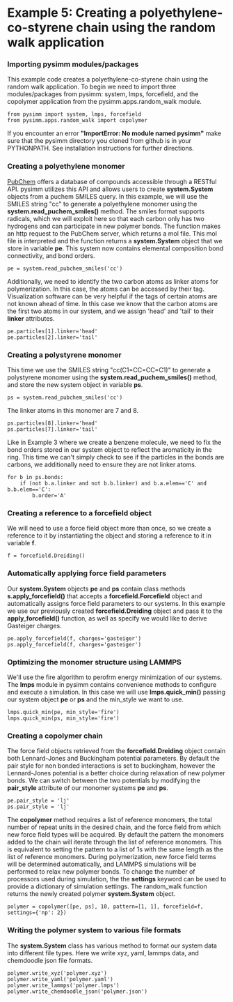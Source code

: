 Example 5: Creating a polyethylene-co-styrene chain using the random walk application
=====================================================================================

### Importing pysimm modules/packages

This example code creates a polyethylene-co-styrene chain using the random walk application. To begin we need to import three modules/packages from pysimm: system, lmps, forcefield, and the copolymer application from the pysimm.apps.random_walk module.

```
from pysimm import system, lmps, forcefield
from pysimm.apps.random_walk import copolymer
```

If you encounter an error **"ImportError: No module named pysimm"** make sure that the pysimm directory you cloned from github is in your PYTHONPATH. See installation instructions for further directions.

### Creating a polyethylene monomer

[PubChem](https://pubchem.ncbi.nlm.nih.gov/search/#collection=compounds) offers a database of compounds accessible through a RESTful API. pysimm utilizes this API and allows users to create **system.System** objects from a puchem SMILES query. In this example, we will use the SMILES string "cc" to generate a polyethylene monomer using the **system.read_puchem_smiles()** method. The smiles format supports radicals, which we will exploit here so that each carbon only has two hydrogens and can participate in new polymer bonds. The function makes an http request to the PubChem server, which returns a mol file. This mol file is interpreted and the function returns a **system.System** object that we store in variable **pe**. This system now contains elemental composition bond connectivity, and bond orders.

`pe = system.read_pubchem_smiles('cc')`

Additionally, we need to identify the two carbon atoms as linker atoms for polymerization. In this case, the atoms can be accessed by their tag. Visualization software can be very helpful if the tags of certain atoms are not known ahead of time. In this case we know that the carbon atoms are the first two atoms in our system, and we assign 'head' and 'tail' to their **linker** attributes.

```
pe.particles[1].linker='head'
pe.particles[2].linker='tail'
```

### Creating a polystyrene monomer

This time we use the SMILES string "cc(C1=CC=CC=C1)" to generate a polystyrene monomer using the **system.read_puchem_smiles()** method, and store the new system object in variable **ps**.

`ps = system.read_pubchem_smiles('cc')`

The linker atoms in this monomer are 7 and 8.

```
ps.particles[8].linker='head'
ps.particles[7].linker='tail'
```

Like in Example 3 where we create a benzene molecule, we need to fix the bond orders stored in our system object to reflect the aromaticity in the ring. This time we can't simply check to see if the particles in the bonds are carbons, we additionally need to ensure they are not linker atoms.

```
for b in ps.bonds:
    if (not b.a.linker and not b.b.linker) and b.a.elem=='C' and b.b.elem=='C':
        b.order='A'
```

### Creating a reference to a forcefield object

We will need to use a force field object more than once, so we create a reference to it by instantiating the object and storing a reference to it in variable **f**.

`f = forcefield.Dreiding()`

### Automatically applying force field parameters

Our **system.System** objects **pe** and **ps** contain class methods **s.apply_forcefield()** that accepts a **forcefield.Forcefield** object and automatically assigns force field parameters to our systems. In this example we use our previously created **forcefield.Dreiding** object and pass it to the **apply_forcefield()** function, as well as specify we would like to derive Gasteiger charges.

```
pe.apply_forcefield(f, charges='gasteiger')
ps.apply_forcefield(f, charges='gasteiger')
```

### Optimizing the monomer structure using LAMMPS

We'll use the fire algorithm to perofrm energy minimization of our systems. The **lmps** module in pysimm contains convenience methods to configure and execute a simulation. In this case we will use **lmps.quick_min()** passing our system object **pe** or **ps** and the min_style we want to use.

```
lmps.quick_min(pe, min_style='fire')
lmps.quick_min(ps, min_style='fire')
```

### Creating a copolymer chain

The force field objects retrieved from the **forcefield.Dreiding** object contain both Lennard-Jones and Buckingham potential parameters. By default the pair style for non bonded interactions is set to buckingham, however the Lennard-Jones potential is a better choice during relaxation of new polymer bonds. We can switch between the two potentials by modifying the **pair_style** attribute of our monomer systems **pe** and **ps**.

```
pe.pair_style = 'lj'
ps.pair_style = 'lj'
```

The **copolymer** method requires a list of reference monomers, the total number of repeat units in the desired chain, and the force field from which new force field types will be acquired. By default the pattern the monomers added to the chain will iterate through the list of reference monomers. This is equivalent to setting the pattern to a list of 1s with the same length as the list of reference monomers. During polymerization, new force field terms will be determined automatically, and LAMMPS simulations will be performed to relax new polymer bonds. To change the number of processors used during simulation, the the **settings** keyword can be used to provide a dictionary of simulation settings. The random_walk function returns the newly created polymer **system.System** object.

`polymer = copolymer([pe, ps], 10, pattern=[1, 1], forcefield=f, settings={'np': 2})`

### Writing the polymer system to various file formats

The **system.System** class has various method to format our system data into different file types. Here we write xyz, yaml, lammps data, and chemdoodle json file formats.

```
polymer.write_xyz('polymer.xyz')
polymer.write_yaml('polymer.yaml')
polymer.write_lammps('polymer.lmps')
polymer.write_chemdoodle_json('polymer.json')
```